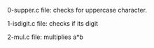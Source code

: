 0-supper.c file: checks for uppercase character.

1-isdigit.c file: checks if its digit

2-mul.c file: multiplies a*b
